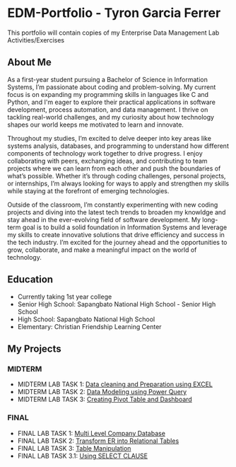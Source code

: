# EDM-Portfolio - Tyron Garcia Ferrer
This portfolio will contain copies of my Enterprise Data Management Lab Activities/Exercises

## About Me
As a first-year student pursuing a Bachelor of Science in Information Systems, I’m passionate about coding and problem-solving. My current focus is on expanding my programming skills in languages like C and Python, and I'm eager to explore their practical applications in software development, process automation, and data management. I thrive on tackling real-world challenges, and my curiosity about how technology shapes our world keeps me motivated to learn and innovate.

Throughout my studies, I’m excited to delve deeper into key areas like systems analysis, databases, and programming to understand how different components of technology work together to drive progress. I enjoy collaborating with peers, exchanging ideas, and contributing to team projects where we can learn from each other and push the boundaries of what’s possible. Whether it’s through coding challenges, personal projects, or internships, I’m always looking for ways to apply and strengthen my skills while staying at the forefront of emerging technologies.

Outside of the classroom, I’m constantly experimenting with new coding projects and diving into the latest tech trends to broaden my knowldge and stay ahead in the ever-evolving field of software development. My long-term goal is to build a solid foundation in Information Systems and leverage my skills to create innovative solutions that drive efficiency and success in the tech industry. I’m excited for the journey ahead and the opportunities to grow, collaborate, and make a meaningful impact on the world of technology.

## Education
- Currently taking 1st year college
- Senior High School: Sapangbato National High School - Senior High School
- High School: Sapangbato National High School
- Elementary: Christian Friendship Learning Center
 
## My Projects
### MIDTERM
- MIDTERM LAB TASK 1: [Data cleaning and Preparation using EXCEL](MIDTERM%20LAB%20TASK%201)
- MIDTERM LAB TASK 2: [Data Modeling using Power Query](https://github.com/tyronferrer/EDM-PORTFOLIO/tree/main/MIDTERM%20LAB%20TASK%202/README.md)
- MIDTERM LAB TASK 3: [Creating Pivot Table and Dashboard](https://github.com/tyronferrer/EDM-PORTFOLIO/tree/main/MIDTERM%20LAB%20TASK%203/README.md)

### FINAL
- FINAL LAB TASK 1: [Multi Level Company Database](https://github.com/tyronferrer/EDM-PORTFOLIO/tree/main/FINAL%20LAB%20TASK%201/README.md)
- FINAL LAB TASK 2: [Transform ER into Relational Tables](https://github.com/tyronferrer/EDM-PORTFOLIO/tree/main/FINAL%20LAB%20TASK%202/README.md)
- FINAL LAB TASK 3: [Table Manipulation](https://github.com/tyronferrer/EDM-PORTFOLIO/tree/main/FINAL%20LAB%20TASK%203/README.md)
- FINAL LAB TASK 3.1: [Using SELECT CLAUSE](https://github.com/tyronferrer/EDM-PORTFOLIO/tree/main/FINAL%20LAB%20TASK%203.1/README.md)
